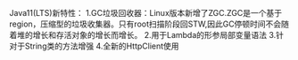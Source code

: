 Java11(LTS)新特性：
1.GC垃圾回收器：Linux版本新增了ZGC.ZGC是一个基于region，压缩型的垃圾收集器。只有root扫描阶段回STW,因此GC停顿时间不会随着堆的增长和存活对象的增长而增长。
2.用于Lambda的形参局部变量语法
3.针对于String类的方法增强
4.全新的HttpClient使用